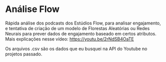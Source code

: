 # Análise Flow

Rápida análise dos podcasts dos Estúdios Flow, para analisar engajamento, e tentativa de criação de um modelo de Florestas Aleatórias ou Redes Neurais para prever dados de engajamento baseado em certos atributos. Mais explicações nesse vídeo: https://youtu.be/2rNdSB4OaTE

Os arquivos .csv são os dados que eu busquei na API do Youtube no projetos passado.
